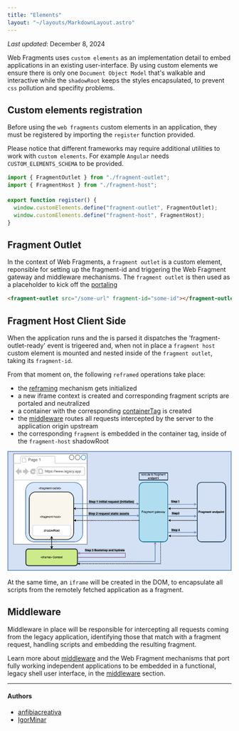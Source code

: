 ```yaml
---
title: "Elements"
layout: "~/layouts/MarkdownLayout.astro"
---
```


_Last updated_: December 8, 2024

Web Fragments uses `custom elements` as an implementation detail to embed applications in an existing user-interface. By using custom elements we ensure there is only one `Document Object Model` that's walkable and interactive while the `shadowRoot` keeps the styles encapsulated, to prevent `css` pollution and specifity problems.

## Custom elements registration

Before using the `web fragments` custom elements in an application, they must be registered by importing the `register` function provided.

Please notice that different frameworks may require additional utilities to work with `custom elements`. For example `Angular` needs `CUSTOM_ELEMENTS_SCHEMA` to be provided.

```javascript
import { FragmentOutlet } from "./fragment-outlet";
import { FragmentHost } from "./fragment-host";

export function register() {
  window.customElements.define("fragment-outlet", FragmentOutlet);
  window.customElements.define("fragment-host", FragmentHost);
}
```

## Fragment Outlet

In the context of Web Fragments, a `fragment outlet` is a custom element, reponsible for setting up the fragment-id and triggering the Web Fragment gateway and middleware mechanisms. The `fragment outlet` is then used as a placeholder to kick off the [portaling](./glossary#portaling)

```html
<fragment-outlet src="/some-url" fragment-id="some-id"></fragment-outlet>
```

## Fragment Host Client Side

When the application runs and the <fragment-outlet> is parsed it dispatches the 'fragment-outlet-ready' event is trigeered and, when not in place a `fragment host` custom element is mounted and nested inside of the `fragment outlet`, taking its `fragment-id`.

From that moment on, the following `reframed` operations take place:

- the [reframing](./glossary#reframing) mechanism gets initialized
- a new iframe context is created and corresponding fragment scripts are portaled and neutralized
- a container with the corresponding [containerTag](./glossary#container-tag) is created
- the [middleware](./middleware) routes all requests intercepted by the server to the application origin upstream
- the corresponding `fragment` is embedded in the container tag, inside of the `fragment-host` shadowRoot

![web fragments middleware](../../assets/images/wf-middleware.drawio.png)

At the same time, an `iframe` will be created in the DOM, to encapsulate all scripts from the remotely fetched application as a fragment.

## Middleware

Middleware in place will be responsible for intercepting all requests coming from the legacy application, identifying those that match with a fragment request, handling scripts and embedding the resulting fragment.

Learn more about [middleware](./middleware) and the Web Fragment mechanisms that port fully working independent applications to be embedded in a functional, legacy shell user interface, in the [middleware](./middleware) section.

---

#### Authors

<ul class="authors">
    <li class="author"><a href="https://github.com/anfibiacreativa">anfibiacreativa</a></li>
    <li class="author"><a href="https://github.com/igorminar">IgorMinar</a></li>
</ul>
